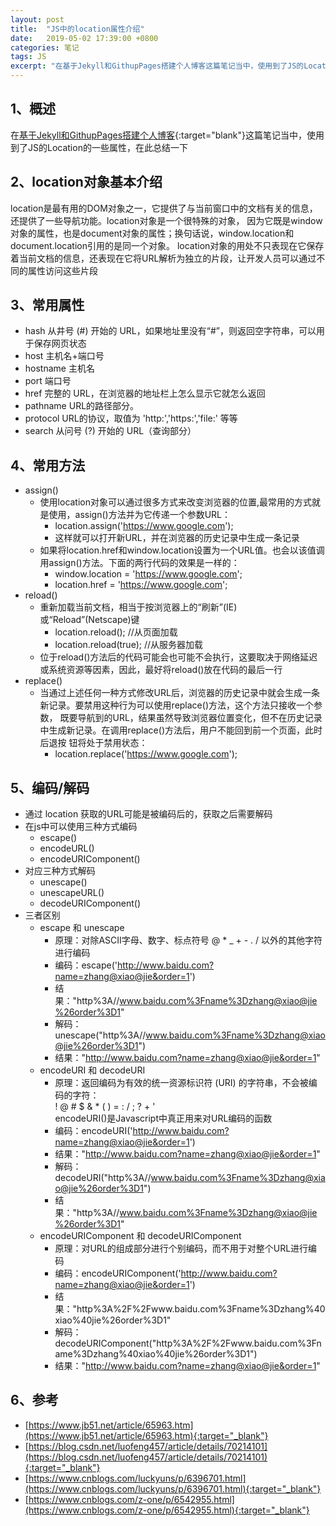 ```yaml
---
layout: post
title:  "JS中的location属性介绍"
date:   2019-05-02 17:39:00 +0800
categories: 笔记
tags: JS
excerpt: "在基于Jekyll和GithupPages搭建个人博客这篇笔记当中，使用到了JS的Location的一些属性，在此总结一下"
---
```



## 1、概述
在[基于Jekyll和GithupPages搭建个人博客](/笔记/2019/05/01/基于Jekyll和GithupPages搭建个人博客.html){:target="blank"}这篇笔记当中，使用到了JS的Location的一些属性，在此总结一下

## 2、location对象基本介绍
location是最有用的DOM对象之一，它提供了与当前窗口中的文档有关的信息，还提供了一些导航功能。location对象是一个很特殊的对象，
因为它既是window对象的属性，也是document对象的属性；换句话说，window.location和document.location引用的是同一个对象。
location对象的用处不只表现在它保存着当前文档的信息，还表现在它将URL解析为独立的片段，让开发人员可以通过不同的属性访问这些片段

## 3、常用属性
+ hash 从井号 (#) 开始的 URL，如果地址里没有“#”，则返回空字符串，可以用于保存网页状态
+ host 主机名+端口号
+ hostname 主机名
+ port 端口号
+ href 完整的 URL，在浏览器的地址栏上怎么显示它就怎么返回
+ pathname URL的路径部分。
+ protocol URL的协议，取值为 'http:','https:','file:' 等等
+ search 从问号 (?) 开始的 URL（查询部分）

## 4、常用方法
+ assign()  
   + 使用location对象可以通过很多方式来改变浏览器的位置,最常用的方式就是使用，assign()方法并为它传递一个参数URL：  
      + location.assign('https://www.google.com');  
      + 这样就可以打开新URL，并在浏览器的历史记录中生成一条记录
   + 如果将location.href和window.location设置为一个URL值。也会以该值调用assign()方法。下面的两行代码的效果是一样的：  
      + window.location = 'https://www.google.com';  
      + location.href = 'https://www.google.com';
+ reload() 
   + 重新加载当前文档，相当于按浏览器上的“刷新”(IE)或“Reload”(Netscape)键
      + location.reload();       //从页面加载
      + location.reload(true);   //从服务器加载
   + 位于reload()方法后的代码可能会也可能不会执行，这要取决于网络延迟或系统资源等因素，因此，最好将reload()放在代码的最后一行   
+ replace() 
   + 当通过上述任何一种方式修改URL后，浏览器的历史记录中就会生成一条新记录。要禁用这种行为可以使用replace()方法，这个方法只接收一个参数，
既要导航到的URL，结果虽然导致浏览器位置变化，但不在历史记录中生成新记录。在调用replace()方法后，用户不能回到前一个页面，此时后退按
钮将处于禁用状态：
      + location.replace('https://www.google.com');

## 5、编码/解码
+ 通过 location 获取的URL可能是被编码后的，获取之后需要解码
+ 在js中可以使用三种方式编码
   + escape()
   + encodeURL()
   + encodeURIComponent()
+ 对应三种方式解码 
   + unescape()
   + unescapeURL()
   + decodeURIComponent()
+ 三者区别
   + escape 和 unescape  
      +	原理：对除ASCII字母、数字、标点符号 @  *  _  +  -  .  / 以外的其他字符进行编码  
	  + 编码：escape('http://www.baidu.com?name=zhang@xiao@jie&order=1')
	  + 结果："http%3A//www.baidu.com%3Fname%3Dzhang@xiao@jie%26order%3D1"  
      + 解码：unescape("http%3A//www.baidu.com%3Fname%3Dzhang@xiao@jie%26order%3D1")  
      + 结果："http://www.baidu.com?name=zhang@xiao@jie&order=1"  
   + encodeURI 和 decodeURI  
      + 原理：返回编码为有效的统一资源标识符 (URI) 的字符串，不会被编码的字符：  
      	! @ # $ & * ( ) = : / ; ? + '  
      	encodeURI()是Javascript中真正用来对URL编码的函数  
      + 编码：encodeURI('http://www.baidu.com?name=zhang@xiao@jie&order=1')  
      + 结果："http://www.baidu.com?name=zhang@xiao@jie&order=1"  
      + 解码：decodeURI("http%3A//www.baidu.com%3Fname%3Dzhang@xiao@jie%26order%3D1")  
      + 结果："http%3A//www.baidu.com%3Fname%3Dzhang@xiao@jie%26order%3D1"  
   + encodeURIComponent 和 decodeURIComponent  
      + 原理：对URL的组成部分进行个别编码，而不用于对整个URL进行编码  
      + 编码：encodeURIComponent('http://www.baidu.com?name=zhang@xiao@jie&order=1')  
      + 结果："http%3A%2F%2Fwww.baidu.com%3Fname%3Dzhang%40xiao%40jie%26order%3D1"  
      + 解码：decodeURIComponent("http%3A%2F%2Fwww.baidu.com%3Fname%3Dzhang%40xiao%40jie%26order%3D1")  
      + 结果："http://www.baidu.com?name=zhang@xiao@jie&order=1"  
      
## 6、参考
+ [https://www.jb51.net/article/65963.htm](https://www.jb51.net/article/65963.htm){:target="_blank"}
+ [https://blog.csdn.net/luofeng457/article/details/70214101](https://blog.csdn.net/luofeng457/article/details/70214101){:target="_blank"}
+ [https://www.cnblogs.com/luckyuns/p/6396701.html](https://www.cnblogs.com/luckyuns/p/6396701.html){:target="_blank"}
+ [https://www.cnblogs.com/z-one/p/6542955.html](https://www.cnblogs.com/z-one/p/6542955.html){:target="_blank"}